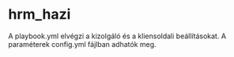 # hrm_hazi
 
A playbook.yml elvégzi a kizolgáló és a kliensoldali beállításokat.
A paraméterek config.yml fájlban adhatók meg.
